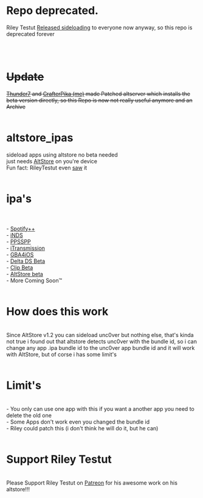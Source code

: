 <h1>Repo deprecated.</h1>
<p>Riley Testut <a href="https://twitter.com/altstoreio/status/1248726959607054337?s=20">Released sideloading</a> to everyone now anyway, so this repo is deprecated forever</p>
<br>
<br>
<strike><h1>Update</h1>
<a href="https://github.com/Thunder7yoshi/AltStore-Beta">Thunder7</a> and <a href="https://crafterpika.github.io/altstore/">CrafterPika (me)</a> made Patched altserver which installs the beta version directly, so this Repo is now not really useful anymore and an Archive</strike>
<br>
<br>
<h1>altstore_ipas</h1>
sideload apps using altstore no beta needed
<br>
just needs <a href="https://altstore.io/">AltStore</a> on you're device
<br>
Fun fact: RileyTestut even <a href="https://twitter.com/rileytestut/status/1237039200752418816?s=20">saw</a> it
<br>
<br>
<h1>ipa's</h1>
<br>
<br>
- <a href="https://github.com/CrafterPika/altstore_ipas/blob/master/ipa/spotify++_altstore_v1.0.ipa?raw=true">Spotify++</a>
<br>
- <a href="https://github.com/CrafterPika/altstore_ipas/blob/master/ipa/iNDS_altstore_v1.10.7.ipa?raw=true">iNDS</a>
<br>
- <a href="https://github.com/CrafterPika/altstore_ipas/blob/master/ipa/ppsspp_altstore_v1.9.3.ipa?raw=true">PPSSPP</a>
<br>
- <a href="https://github.com/CrafterPika/altstore_ipas/blob/master/ipa/iTransmission_altstore_v5.0.ipa?raw=true">iTransmission</a>
<br>
- <a href="https://github.com/CrafterPika/altstore_ipas/blob/master/ipa/GBA4iOS_altstore_v2.1.1.ipa?raw=true">GBA4iOS</a>
<br>
- <a href="https://github.com/CrafterPika/altstore_ipas/blob/master/ipa/Delta_altstore_v1.2b.ipa?raw=true">Delta DS Beta</a>
<br>
- <a href="https://github.com/CrafterPika/altstore_ipas/blob/master/ipa/Clip_altstore_v1.0b.ipa?raw=true">Clip Beta</a>
<br>
- <a href="https://github.com/CrafterPika/altstore_ipas/blob/master/ipa/AltStore-beta_altstore_v1.2b4.ipa?raw=true">AltStore beta</a>
<br>
- More Coming Soon™️
<br>
<br>
<h1>How does this work</h1>
<br>
Since AltStore v1.2 you can sideload unc0ver but nothing else, that's kinda not true i found out that altstore detects unc0ver with the bundle id, so i can change any app .ipa bundle id to the unc0ver app bundle id and it will work with AltStore, but of corse i has some limit's
<br>
<br>
<h1>Limit's</h1>
<br>
- You only can use one app with this if you want a another app you need to delete the old one
<br>
- Some Apps don't work even you changed the bundle id
<br>
- Riley could patch this (i don't think he will do it, but he can)
<br>
<br>
<h1>Support Riley Testut</h1>
<br>
Please Support Riley Testut on <a href="https://www.patreon.com/rileytestut">Patreon</a> for his awesome work on his altstore!!!
